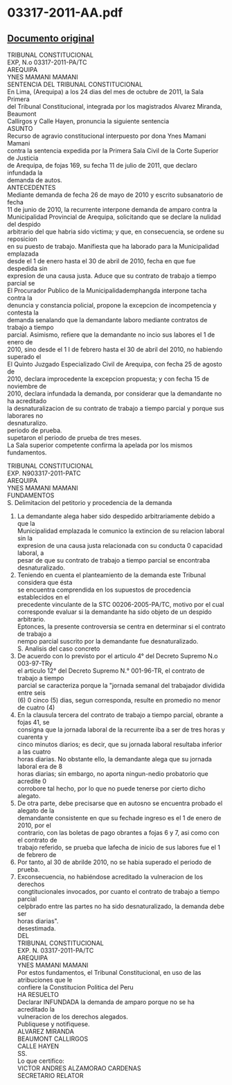 
03317-2011-AA.pdf
=================
  
[Documento original](https://tc.gob.pe/jurisprudencia/2011/03317-2011-AA.pdf)  
---  
TRIBUNAL CONSTITUCIONAL  
EXP, N.o 03317-2011-PA/TC  
AREQUIPA  
YNES MAMANI MAMANI  
SENTENCIA DEL TRIBUNAL CONSTITUCIONAL  
En Lima, (Arequipa) a los 24 dias del mes de octubre de 2011, la Sala Primera  
del Tribunal Constitucional, integrada por los magistrados Alvarez Miranda, Beaumont  
Callirgos y Calle Hayen, pronuncia la siguiente sentencia  
ASUNTO  
Recurso de agravio constitucional interpuesto por dona Ynes Mamani Mamani  
contra la sentencia expedida por la Primera Sala Civil de la Corte Superior de Justicia  
de Arequipa, de fojas 169, su fecha 11 de julio de 2011, que declaro infundada la  
demanda de autos.  
ANTECEDENTES  
Mediante demanda de fecha 26 de mayo de 2010 y escrito subsanatorio de fecha  
11 de junio de 2010, la recurrente interpone demanda de amparo contra la  
Municipalidad Provincial de Arequipa, solicitando que se declare la nulidad del despido  
arbitrario del que habria sido victima; y que, en consecuencia, se ordene su reposicion  
en su puesto de trabajo. Manifiesta que ha laborado para la Municipalidad emplazada  
desde el 1 de enero hasta el 30 de abril de 2010, fecha en que fue despedida sin  
expresion de una causa justa. Aduce que su contrato de trabajo a tiempo parcial se  
El Procurador Publico de la Municipalidademphangda interpone tacha contra la  
denuncia y constancia policial, propone la excepcion de incompetencia y contesta la  
demanda senalando que la demandante laboro mediante contratos de trabajo a tiempo  
parcial. Asimismo, refiere que la demandante no incio sus labores el 1 de enero de  
2010, sino desde el 1 I de febrero hasta el 30 de abril del 2010, no habiendo superado el  
El Quinto Juzgado Especializado Civil de Arequipa, con fecha 25 de agosto de  
2010, declara improcedente la excepcion propuesta; y con fecha 15 de noviembre de  
2010, declara infundada la demanda, por considerar que la demandante no ha acreditado  
la desnaturalizacion de su contrato de trabajo a tiempo parcial y porque sus laborares no  
desnaturalizo.  
periodo de prueba.  
supetaron el periodo de prueba de tres meses.  
La Sala superior competente confirma la apelada por los mismos fundamentos.  
  
TRIBUNAL CONSTITUCIONAL  
EXP. N903317-2011-PATC  
AREQUIPA  
YNES MAMANI MAMANI  
FUNDAMENTOS  
S. Delimitacion del petitorio y procedencia de la demanda  
1. La demandante alega haber sido despedido arbitrariamente debido a que la  
Municipalidad emplazada le comunico la extincion de su relacion laboral sin la  
expresion de una causa justa relacionada con su conducta 0 capacidad laboral, a  
pesar de que su contrato de trabajo a tiempo parcial se encontraba desnaturalizado.  
2. Teniendo en cuenta el planteamiento de la demanda este Tribunal considera que ésta  
se encuentra comprendida en los supuestos de procedencia establecidos en el  
precedente vinculante de la STC 00206-2005-PA/TC, motivo por el cual  
corresponde evaluar si la demandante ha sido objeto de un despido arbitrario.  
Eptonces, la presente controversia se centra en determinar si el contrato de trabajo a  
nempo parcial suscrito por la demandante fue desnaturalizado.  
S. Analisis del caso concreto  
3. De acuerdo con lo previsto por el articulo 4° del Decreto Supremo N.o 003-97-TRy  
el articulo 12° del Decreto Supremo N.° 001-96-TR, el contrato de trabajo a tiempo  
parcial se caracteriza porque la "jornada semanal del trabajador dividida entre seis  
(6) 0 cinco (5) dias, segun corresponda, resulte en promedio no menor de cuatro (4)  
4. En la clausula tercera del contrato de trabajo a tiempo parcial, obrante a fojas 41, se  
consigna que la jornada laboral de la recurrente iba a ser de tres horas y cuarenta y  
cinco minutos diarios; es decir, que su jornada laboral resultaba inferior a las cuatro  
horas diarias. No obstante ello, la demandante alega que su jornada laboral era de 8  
horas diarias; sin embargo, no aporta ningun-nedio probatorio que acredite 0  
corrobore tal hecho, por lo que no puede tenerse por cierto dicho alegato.  
5. De otra parte, debe precisarse que en autosno se encuentra probado el alegato de la  
demandante consistente en que su fechade ingreso es el 1 de enero de 2010, por el  
contrario, con las boletas de pago obrantes a fojas 6 y 7, asi como con el contrato de  
trabajo referido, se prueba que lafecha de inicio de sus labores fue el 1 de febrero de  
2010. Por tanto, al 30 de abrilde 2010, no se habia superado el periodo de prueba.  
6. Exconsecuencia, no habiéndose acreditado la vulneracion de los derechos  
congtitucionales invocados, por cuanto el contrato de trabajo a tiempo parcial  
celpbrado entre las partes no ha sido desnaturalizado, la demanda debe ser  
horas diarias".  
desestimada.  
DEL  
TRIBUNAL CONSTITUCIONAL  
EXP. N. 03317-2011-PA/TC  
AREQUIPA  
YNES MAMANI MAMANI  
Por estos fundamentos, el Tribunal Constitucional, en uso de las atribuciones que le  
confiere la Constitucion Politica del Peru  
HA RESUELTO  
Declarar INFUNDADA la demanda de amparo porque no se ha acreditado la  
vulneracion de los derechos alegados.  
Publiquese y notifiquese.  
ALVAREZ MIRANDA  
BEAUMONT CALLIRGOS  
CALLE HAYEN  
SS.  
Lo que certifico:  
VICTOR ANDRES ALZAMORAO CARDENAS  
SECRETARIO RELATOR